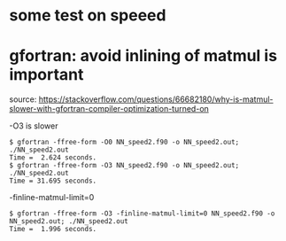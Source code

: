 # some test on speeed

# gfortran: avoid inlining of matmul is important
source: https://stackoverflow.com/questions/66682180/why-is-matmul-slower-with-gfortran-compiler-optimization-turned-on

-O3 is slower
```
$ gfortran -ffree-form -O0 NN_speed2.f90 -o NN_speed2.out; ./NN_speed2.out
Time =  2.624 seconds.
$ gfortran -ffree-form -O3 NN_speed2.f90 -o NN_speed2.out; ./NN_speed2.out
Time = 31.695 seconds.
```
-finline-matmul-limit=0
```
$ gfortran -ffree-form -O3 -finline-matmul-limit=0 NN_speed2.f90 -o NN_speed2.out; ./NN_speed2.out
Time =  1.996 seconds.
```

